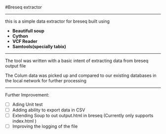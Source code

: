 #Breseq extractor

----------------------------------------------------------------------


this is a simple data extractor for breseq built using
* **Beautifull soup**
* **Cython**
* **VCF Reader**
* **Samtools(specially tabix)**

----------------------------------------------------------------------
 The tool was written with a basic intent of extracting data
 from breseq  output file

 The Colum data was picked up and compared to our existing
 databases in the local network for further processing


----------------------------------------------------------------------
 Further Improvement:

 - [ ] Ading Unit test
 - [ ] Adding ability to export data in CSV
 - [ ] Extending Soup to  out output.html in breseq (Currently only supports  index.html )
 - [ ] Improving the logging of the file
